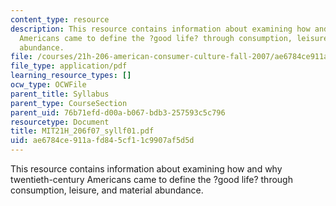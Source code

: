 ```yaml
---
content_type: resource
description: This resource contains information about examining how and why twentieth-century
  Americans came to define the ?good life? through consumption, leisure, and material
  abundance.
file: /courses/21h-206-american-consumer-culture-fall-2007/ae6784ce911afd845cf11c9907af5d5d_MIT21H_206f07_syllf01.pdf
file_type: application/pdf
learning_resource_types: []
ocw_type: OCWFile
parent_title: Syllabus
parent_type: CourseSection
parent_uid: 76b71efd-d00a-b067-bdb3-257593c5c796
resourcetype: Document
title: MIT21H_206f07_syllf01.pdf
uid: ae6784ce-911a-fd84-5cf1-1c9907af5d5d
---
```

This resource contains information about examining how and why twentieth-century Americans came to define the ?good life? through consumption, leisure, and material abundance.


